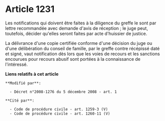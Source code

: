 # Article 1231

Les notifications qui doivent être faites à la diligence du greffe le sont par lettre recommandée avec demande d'avis de
réception ; le juge peut, toutefois, décider qu'elles seront faites par acte d'huissier de justice. 

La délivrance d'une copie certifiée conforme d'une décision du juge ou d'une délibération du conseil de famille, par le
greffe contre récépissé daté et signé, vaut notification dès lors que les voies de recours et les sanctions encourues pour
recours abusif sont portées à la connaissance de l'intéressé.

**Liens relatifs à cet article**

	**Modifié par**:

	  - Décret n°2008-1276 du 5 décembre 2008 - art. 1

	**Cité par**:

	  - Code de procédure civile - art. 1259-3 (V)
	  - Code de procédure civile - art. 1260-11 (V)
